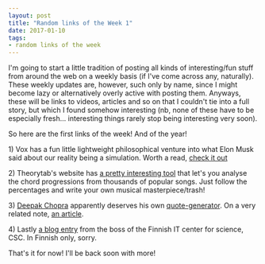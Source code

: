 ```yaml
---
layout: post
title: "Random links of the Week 1"
date: 2017-01-10
tags:
- random links of the week
---
```


<p>I'm going to start a little tradition of posting all kinds of interesting/fun stuff from around the web on a weekly basis (if I've come across any, naturally). These weekly updates are, however, such only by name, since I might become lazy or alternatively overly active with posting them. Anyways, these will be links to videos, articles and so on that I couldn't tie into a full story, but which I found somehow interesting (nb, none of these have to be especially fresh... interesting things rarely stop being interesting very soon).</p>

<p>So here are the first links of the week! And of the year!</p>

<p>1) Vox has a fun little lightweight philosophical venture into what Elon Musk said about our reality being a simulation. Worth a read, <a href="http://www.vox.com/2016/6/3/11837888/simulation-problem">check it out</a></p>

<p>2) Theorytab's website has <a href="http://www.hooktheory.com/trends" target="_blank">a pretty interesting tool</a> that let's you analyse the chord progressions from thousands of popular songs. Just follow the percentages and write your own musical masterpiece/trash!
</p>

<p>3) <a href="http://rationalwiki.org/wiki/Deepak_Chopra">Deepak Chopra</a> apparently deserves his own <a href="http://www.wisdomofchopra.com/">quote-generator</a>. On a very related note, <a href="http://journal.sjdm.org/15/15923a/jdm15923a.pdf">an article</a>.

<p>4) Lastly <a href="https://csc.fi/web/blog/post/-/blogs/ymmarrys-syntyy-kadet-syvalla-datassa">a blog entry</a> from the boss of the Finnish IT center for science, CSC. In Finnish only, sorry.

That's it for now! I'll be back soon with more!
